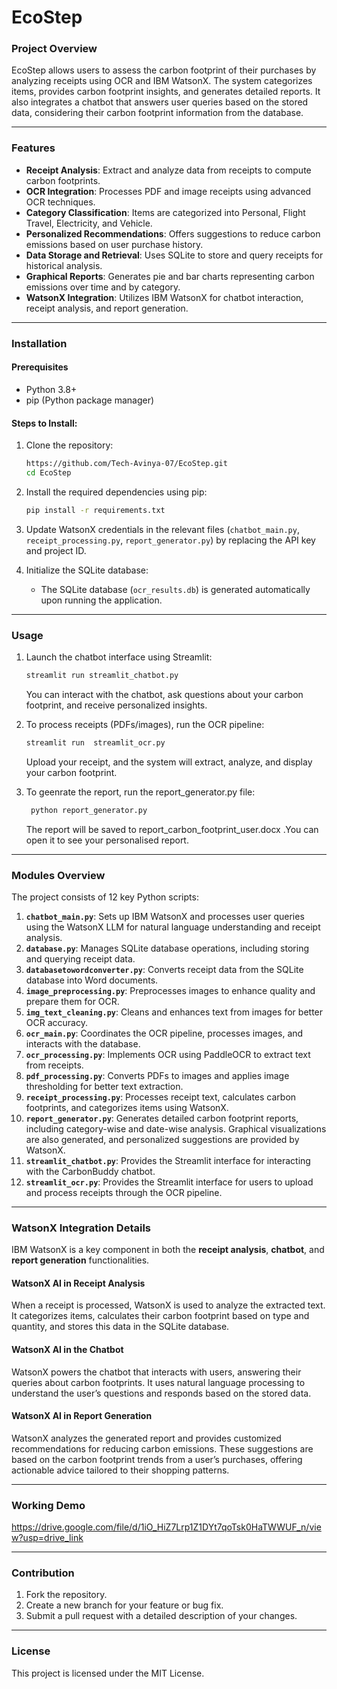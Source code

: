 
# EcoStep

### Project Overview
EcoStep allows users to assess the carbon footprint of their purchases by analyzing receipts using OCR and IBM WatsonX. The system categorizes items, provides carbon footprint insights, and generates detailed reports. It also integrates a chatbot that answers user queries based on the stored data, considering their carbon footprint information from the database.

---

### Features
- **Receipt Analysis**: Extract and analyze data from receipts to compute carbon footprints.
- **OCR Integration**: Processes PDF and image receipts using advanced OCR techniques.
- **Category Classification**: Items are categorized into Personal, Flight Travel, Electricity, and Vehicle.
- **Personalized Recommendations**: Offers suggestions to reduce carbon emissions based on user purchase history.
- **Data Storage and Retrieval**: Uses SQLite to store and query receipts for historical analysis.
- **Graphical Reports**: Generates pie and bar charts representing carbon emissions over time and by category.
- **WatsonX Integration**: Utilizes IBM WatsonX for chatbot interaction, receipt analysis, and report generation.

---

### Installation

#### Prerequisites
- Python 3.8+
- pip (Python package manager)

#### Steps to Install:
1. Clone the repository:
    ```bash
    https://github.com/Tech-Avinya-07/EcoStep.git
    cd EcoStep
    ```

2. Install the required dependencies using pip:
    ```bash
    pip install -r requirements.txt
    ```

3. Update WatsonX credentials in the relevant files (`chatbot_main.py`, `receipt_processing.py`, `report_generator.py`) by replacing the API key and project ID.

4. Initialize the SQLite database:
    - The SQLite database (`ocr_results.db`) is generated automatically upon running the application.

---

### Usage

1. Launch the chatbot interface using Streamlit:
    ```bash
    streamlit run streamlit_chatbot.py
    ```
    You can interact with the chatbot, ask questions about your carbon footprint, and receive personalized insights.

2. To process receipts (PDFs/images), run the OCR pipeline:
    ```bash
    streamlit run  streamlit_ocr.py
    ```
    Upload your receipt, and the system will extract, analyze, and display your carbon footprint.

3. To geenrate the report, run the report_generator.py file:
   ```bash
    python report_generator.py
    ```
   The report will be saved to report_carbon_footprint_user.docx .You can open it to see your personalised report.
---

### Modules Overview

The project consists of 12 key Python scripts:
1. **`chatbot_main.py`**: Sets up IBM WatsonX and processes user queries using the WatsonX LLM for natural language understanding and receipt analysis.
2. **`database.py`**: Manages SQLite database operations, including storing and querying receipt data.
3. **`databasetowordconverter.py`**: Converts receipt data from the SQLite database into Word documents.
4. **`image_preprocessing.py`**: Preprocesses images to enhance quality and prepare them for OCR.
5. **`img_text_cleaning.py`**: Cleans and enhances text from images for better OCR accuracy.
6. **`ocr_main.py`**: Coordinates the OCR pipeline, processes images, and interacts with the database.
7. **`ocr_processing.py`**: Implements OCR using PaddleOCR to extract text from receipts.
8. **`pdf_processing.py`**: Converts PDFs to images and applies image thresholding for better text extraction.
9. **`receipt_processing.py`**: Processes receipt text, calculates carbon footprints, and categorizes items using WatsonX.
10. **`report_generator.py`**: Generates detailed carbon footprint reports, including category-wise and date-wise analysis. Graphical visualizations are also generated, and personalized suggestions are provided by WatsonX.
11. **`streamlit_chatbot.py`**: Provides the Streamlit interface for interacting with the CarbonBuddy chatbot.
12. **`streamlit_ocr.py`**: Provides the Streamlit interface for users to upload and process receipts through the OCR pipeline.

---

### WatsonX Integration Details

IBM WatsonX is a key component in both the **receipt analysis**, **chatbot**, and **report generation** functionalities.

#### WatsonX AI in Receipt Analysis
When a receipt is processed, WatsonX is used to analyze the extracted text. It categorizes items, calculates their carbon footprint based on type and quantity, and stores this data in the SQLite database.

#### WatsonX AI in the Chatbot
WatsonX powers the chatbot that interacts with users, answering their queries about carbon footprints. It uses natural language processing to understand the user’s questions and responds based on the stored data.

#### WatsonX AI in Report Generation
WatsonX analyzes the generated report and provides customized recommendations for reducing carbon emissions. These suggestions are based on the carbon footprint trends from a user’s purchases, offering actionable advice tailored to their shopping patterns.

---

### Working Demo

https://drive.google.com/file/d/1iO_HiZ7Lrp1Z1DYt7qoTsk0HaTWWUF_n/view?usp=drive_link

---

### Contribution

1. Fork the repository.
2. Create a new branch for your feature or bug fix.
3. Submit a pull request with a detailed description of your changes.

---

### License

This project is licensed under the MIT License.

